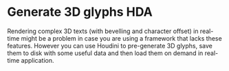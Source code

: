 # Generate 3D glyphs HDA
Rendering complex 3D texts (with bevelling and character offset) in real-time might be a problem in case you are using a framework that lacks these features. However you can use Houdini to pre-generate 3D glyphs, save them to disk with some useful data and then load them on demand in real-time application.